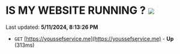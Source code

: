 # IS MY WEBSITE RUNNING ? [![](https://img.shields.io/static/v1?label=Sponsor&message=%E2%9D%A4&logo=GitHub&color=%23fe8e86)](https://github.com/sponsors/<username>)

Last updated: **5/11/2024, 8:13:26 PM**

- `GET` [https://youssefservice.me](https://youssefservice.me) - **Up** (313ms)
